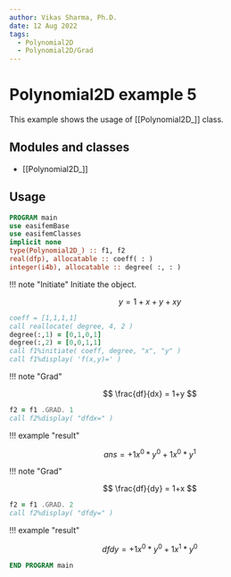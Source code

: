 ```yaml
---
author: Vikas Sharma, Ph.D.
date: 12 Aug 2022
tags:
  - Polynomial2D
  - Polynomial2D/Grad
---
```


# Polynomial2D example 5

This example shows the usage of [[Polynomial2D_]] class.

## Modules and classes

- [[Polynomial2D_]]

## Usage

```fortran
PROGRAM main
use easifemBase
use easifemClasses
implicit none
type(Polynomial2D_) :: f1, f2
real(dfp), allocatable :: coeff( : )
integer(i4b), allocatable :: degree( :, : )
```

!!! note "Initiate"
Initiate the object.

$$
y=1+x+y+xy
$$

```fortran
coeff = [1,1,1,1]
call reallocate( degree, 4, 2 )
degree(:,1) = [0,1,0,1]
degree(:,2) = [0,0,1,1]
call f1%initiate( coeff, degree, "x", "y" )
call f1%display( 'f(x,y)=' )
```

!!! note "Grad"

$$
\frac{df}{dx} = 1+y
$$

```fortran
f2 = f1 .GRAD. 1
call f2%display( "dfdx=" )
```

!!! example "result"

$$
ans=+1x^0*y^0+1x^0*y^1
$$

!!! note "Grad"

$$
\frac{df}{dy} = 1+x
$$

```fortran
f2 = f1 .GRAD. 2
call f2%display( "dfdy=" )
```

!!! example "result"

$$
dfdy=+1x^0*y^0+1x^1*y^0
$$

```fortran
END PROGRAM main
```
